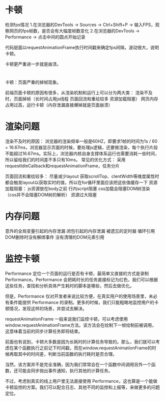 
# 卡顿
检测fps情况
1.在浏览器的DevTools -> Sources -> Ctrl+Shift+P -> 输入FPS，观察网页的fps帧数，是否会有大幅度帧数变化
2.在浏览器的DevTools -> Performance -> 点击中间的圆点开始记录

代码层面以requestAnimationFrame执行时间戳来确定fps间隔，波动很大，说明卡顿。

卡顿更严重进一步就是崩溃。

# 
卡顿：页面严重的掉帧现象。


前端页面卡顿的原因有很多，从渲染机制和运行上可以分为两大类：
渲染不及时，页面掉帧（长时间占用js线程 页面回流和重绘较多 资源加载阻塞）
网页内存占用过高，运行卡顿（内存泄漏直接爆掉就是页面崩溃）

# 渲染问题
渲染不及时的原因：
浏览器的渲染频率一般是60HZ，即要求1帧的时间为1s / 60 = 16.67ms，浏览器显示页面的时候，要处理js逻辑，还要做渲染，每个执行片段不能超过16.67ms。实际上，浏览器内核自身支撑体系运行也需要消耗一些时间，所以留给我们的时间差不多只有10ms。
常见的优化方式：
采用requestIdleCallback和requestAnimationFrame，任务分片

页面回流和重绘较多：
尽量减少layout
获取scrollTop、clentWidth等维度属性时都会触发layout以获取实时的值，所以在for循环里面应该把这些值缓存一下
资源加载阻塞：
js资源放在body之前
行内script阻塞
css加载会阻塞DOM树渲染（css并不会阻塞DOM树的解析）
资源过大阻塞

# 内存问题
意外的全局变量引起的内存泄漏
闭包引起的内存泄漏
被遗忘的定时器
循环引用
DOM删除时没有解绑事件
没有清理的DOM元素引用

    
# 监控卡顿
Performance
定位一个页面的运行是否有卡顿，最简单又直接的方式是录制 Performance。Performance 会把耗时长的任务直接标记为红色，我们可以根据这些任务，查找和分析具体产生耗时的脚本是哪些，然后去做优化。

但是，Performance 仅对开发者来说比较方便，在真实用户的使用场景里，未必有条件能提供 Performance 的录制。更多的时候，我们只能粗略地监控用户的卡顿情况，发现这样的场景，并尝试去解决。

requestAnimationFrame
一般来说我们监控卡顿，可以考虑使用window.requestAnimationFrame方法。该方法会在绘制下一帧绘制前被调用，这意味着当前的同步计算任务即将结束。

前面也有说到，卡顿大多数是因为长耗时的计算任务导致的。那么，我们就可以考虑在某个函数执行之前记下时间戳，而在window.requestAnimationFrame的时候再取其中的时间差，判断当前函数的执行耗时是否合理。

当然，该方案并不是完全准确，因为我们常常会在一个函数中间调用另外一个函数，还可能会同步抛出事件通知，执行其他的计算任务。

不过，考虑到真实的线上用户里无法直接使用 Performance，这也算是一个能做卡顿监控的方案。我们可以配合日志、其他不同的监控和上报等，来做更多的问题定位。